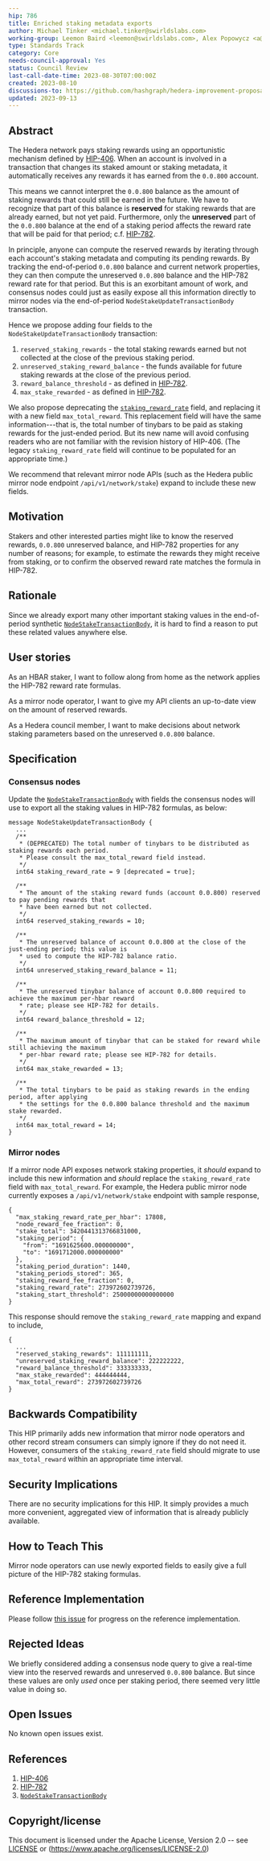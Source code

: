 ```yaml
---
hip: 786
title: Enriched staking metadata exports
author: Michael Tinker <michael.tinker@swirldslabs.com>
working-group: Leemon Baird <leemon@swirldslabs.com>, Alex Popowycz <a@hedera.com>
type: Standards Track
category: Core
needs-council-approval: Yes
status: Council Review
last-call-date-time: 2023-08-30T07:00:00Z
created: 2023-08-10
discussions-to: https://github.com/hashgraph/hedera-improvement-proposal/discussions/785
updated: 2023-09-13
---
```


## Abstract

The Hedera network pays staking rewards using an opportunistic mechanism defined by [HIP-406](https://hips.hedera.com/hip/hip-406).
When an account is involved in a transaction that changes its staked amount or staking metadata, it automatically receives 
any rewards it has earned from the `0.0.800` account.

This means we cannot interpret the `0.0.800` balance as the amount of staking rewards that could still be earned in the 
future. We have to recognize that part of this balance is **reserved** for staking rewards that are already earned, 
but not yet paid. Furthermore, only the **unreserved** part of the `0.0.800` balance at the end of a staking period 
affects the reward rate that will be paid for that period; c.f. [HIP-782](https://hips.hedera.com/hip/hip-782).

In principle, anyone can compute the reserved rewards by iterating through each account's staking metadata and computing 
its pending rewards. By tracking the end-of-period `0.0.800` balance and current network properties, they can then compute 
the unreserved `0.0.800` balance and the HIP-782 reward rate for that period. But this is an exorbitant amount of work, 
and consensus nodes could just as easily expose all this information directly to mirror nodes via the end-of-period 
`NodeStakeUpdateTransactionBody` transaction.

Hence we propose adding four fields to the `NodeStakeUpdateTransactionBody` transaction: 
  1. `reserved_staking_rewards` - the total staking rewards earned but not collected at the close of the previous staking period.
  2. `unreserved_staking_reward_balance` - the funds available for future staking rewards at the close of the previous period.
  3. `reward_balance_threshold` - as defined in [HIP-782](https://hips.hedera.com/hip/hip-782).
  4. `max_stake_rewarded` - as defined in [HIP-782](https://hips.hedera.com/hip/hip-782).

We also propose deprecating the [`staking_reward_rate`](https://github.com/hashgraph/hedera-protobufs/blob/main/services/node_stake_update.proto#L82)
field, and replacing it with a new field `max_total_reward`. This replacement field will have the same information---that is, the total 
number of tinybars to be paid as staking rewards for the just-ended period. But its new name will avoid confusing readers who are 
not familiar with the revision history of HIP-406. (The legacy `staking_reward_rate` field will continue to be populated for an
appropriate time.)

We recommend that relevant mirror node APIs (such as the Hedera public mirror node endpoint `/api/v1/network/stake`) expand to 
include these new fields.

## Motivation

Stakers and other interested parties might like to know the reserved rewards, `0.0.800` unreserved balance, and HIP-782 properties 
for any number of reasons; for example, to estimate the rewards they might receive from staking, or to confirm the observed reward 
rate matches the formula in HIP-782.

## Rationale

Since we already export many other important staking values in the end-of-period synthetic 
[`NodeStakeTransactionBody`](https://github.com/hashgraph/hedera-protobufs/blob/main/services/node_stake_update.proto#L35),
it is hard to find a reason to put these related values anywhere else.

## User stories

As an HBAR staker, I want to follow along from home as the network applies the HIP-782 reward rate formulas.

As a mirror node operator, I want to give my API clients an up-to-date view on the amount of reserved rewards.

As a Hedera council member, I want to make decisions about network staking parameters based on the unreserved `0.0.800` balance.
  
## Specification

### Consensus nodes

Update the [`NodeStakeTransactionBody`](https://github.com/hashgraph/hedera-protobufs/blob/main/services/node_stake_update.proto#L35) 
with fields the consensus nodes will use to export all the staking values in HIP-782 formulas, as below:
```
message NodeStakeUpdateTransactionBody {
  ...
  /**
   * (DEPRECATED) The total number of tinybars to be distributed as staking rewards each period.
   * Please consult the max_total_reward field instead.
   */
  int64 staking_reward_rate = 9 [deprecated = true];

  /**
   * The amount of the staking reward funds (account 0.0.800) reserved to pay pending rewards that 
   * have been earned but not collected.
   */
  int64 reserved_staking_rewards = 10;

  /**
   * The unreserved balance of account 0.0.800 at the close of the just-ending period; this value is 
   * used to compute the HIP-782 balance ratio.
   */
  int64 unreserved_staking_reward_balance = 11;

  /**
   * The unreserved tinybar balance of account 0.0.800 required to achieve the maximum per-hbar reward 
   * rate; please see HIP-782 for details.
   */
  int64 reward_balance_threshold = 12;

  /**
   * The maximum amount of tinybar that can be staked for reward while still achieving the maximum 
   * per-hbar reward rate; please see HIP-782 for details.
   */
  int64 max_stake_rewarded = 13;

  /**
   * The total tinybars to be paid as staking rewards in the ending period, after applying
   * the settings for the 0.0.800 balance threshold and the maximum stake rewarded.
   */
  int64 max_total_reward = 14;
}
``` 

### Mirror nodes

If a mirror node API exposes network staking properties, it _should_ expand to include this new information
and _should_ replace the `staking_reward_rate` field with `max_total_reward`. For example,
the Hedera public mirror node currently exposes a `/api/v1/network/stake` endpoint with sample response,
```
{
  "max_staking_reward_rate_per_hbar": 17808,
  "node_reward_fee_fraction": 0,
  "stake_total": 3420441313766831000,
  "staking_period": {
    "from": "1691625600.000000000",
    "to": "1691712000.000000000"
  },
  "staking_period_duration": 1440,
  "staking_periods_stored": 365,
  "staking_reward_fee_fraction": 0,
  "staking_reward_rate": 273972602739726,
  "staking_start_threshold": 25000000000000000
}
```

This response should remove the `staking_reward_rate` mapping and expand to include,
```
{
  ...
  "reserved_staking_rewards": 111111111,
  "unreserved_staking_reward_balance": 222222222,
  "reward_balance_threshold": 333333333,
  "max_stake_rewarded": 444444444,
  "max_total_reward": 273972602739726
}
```


## Backwards Compatibility

This HIP primarily adds new information that mirror node operators and other record stream consumers can simply ignore if 
they do not need it. However, consumers of the `staking_reward_rate` field should migrate to use `max_total_reward` within 
an appropriate time interval.

## Security Implications

There are no security implications for this HIP. It simply provides a much more convenient, aggregated view of 
information that is already publicly available.

## How to Teach This

Mirror node operators can use newly exported fields to easily give a full picture of the HIP-782 staking formulas.

## Reference Implementation

Please follow [this issue](https://github.com/hashgraph/hedera-services/issues/7946) for progress on the reference implementation. 

## Rejected Ideas

We briefly considered adding a consensus node query to give a real-time view into the reserved rewards and unreserved
`0.0.800` balance. But since these values are only _used_ once per staking period, there seemed very little value in doing so.

## Open Issues

No known open issues exist.

## References

1. [HIP-406](https://hips.hedera.com/hip/hip-406)
2. [HIP-782](https://hips.hedera.com/hip/hip-782)
3. [`NodeStakeTransactionBody`](https://github.com/hashgraph/hedera-protobufs/blob/main/services/node_stake_update.proto#L35)

## Copyright/license

This document is licensed under the Apache License, Version 2.0 -- see [LICENSE](../LICENSE) or (https://www.apache.org/licenses/LICENSE-2.0)
